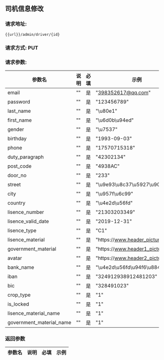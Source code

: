 ## 司机信息修改
### 请求地址:
```
{{url}}/admin/driver/{id}
```
### 请求方式: PUT  
### 请求参数:  

|参数名|说明|必填|示例|  
 |---|---|---|---|  
|email|""|是|"398352617@qq.com"|  
|password|""|是|"123456789"|  
|last_name|""|是|"\u80e1"|  
|first_name|""|是|"\u6d0b\u94ed"|  
|gender|""|是|"\u7537"|  
|birthday|""|是|"1993-09-03"|  
|phone|""|是|"17570715318"|  
|duty_paragraph|""|是|"42302134"|  
|post_code|""|是|"4938AC"|  
|door_no|""|是|"233"|  
|street|""|是|"\u9e93\u8c37\u5927\u9053"|  
|city|""|是|"\u957f\u6c99"|  
|country|""|是|"\u4e2d\u56fd"|  
|lisence_number|""|是|"21303203349"|  
|lisence_valid_date|""|是|"2019-12-31"|  
|lisence_type|""|是|"C1"|  
|lisence_material|""|是|"https:\/\/www.header_picture.png"|  
|government_material|""|是|"https:\/\/www.header1_picture.png"|  
|avatar|""|是|"https:\/\/www.header2_picture.png"|  
|bank_name|""|是|"\u4e2d\u56fd\u94f6\u884c"|  
|iban|""|是|"324912938912481203"|  
|bic|""|是|"328491023"|  
|crop_type|""|是|"1"|  
|is_locked|""|是|"1"|  
|lisence_material_name|""|是|"1"|  
|government_material_name|""|是|"1"|  
### 返回参数  

|参数名|说明|必填|示例|  
 |---|---|---|---|  
